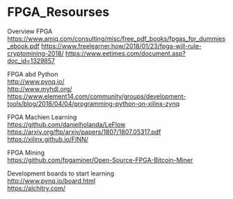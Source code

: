 # FPGA_Resourses

Overview FPGA  
https://www.amiq.com/consulting/misc/free_pdf_books/fpgas_for_dummies_ebook.pdf
https://www.freelearner.how/2018/01/23/fpga-will-rule-cryptomining-2018/
https://www.eetimes.com/document.asp?doc_id=1329857

FPGA abd Python  
http://www.pynq.io/  
http://www.myhdl.org/    
https://www.element14.com/community/groups/development-tools/blog/2018/04/04/programming-python-on-xilinx-zynq

FPGA Machien Learning  
https://github.com/danielholanda/LeFlow
https://arxiv.org/ftp/arxiv/papers/1807/1807.05317.pdf
https://xilinx.github.io/FINN/

FPGA Mining  
https://github.com/fpgaminer/Open-Source-FPGA-Bitcoin-Miner

Development boards to start learning   
http://www.pynq.io/board.html  
https://alchitry.com/
